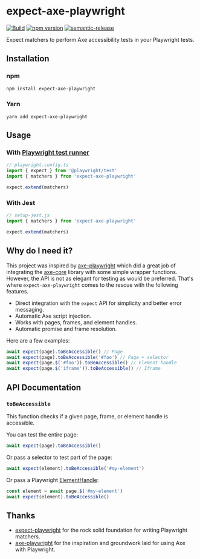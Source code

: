 # expect-axe-playwright

[![Build](https://github.com/Widen/expect-axe-playwright/actions/workflows/build.yml/badge.svg)](https://github.com/Widen/expect-axe-playwright/actions/workflows/build.yml)
[![npm version](https://img.shields.io/npm/v/expect-axe-playwright)](https://www.npmjs.com/package/expect-axe-playwright)
[![semantic-release](https://img.shields.io/badge/%20%20%F0%9F%93%A6%F0%9F%9A%80-semantic--release-e10079.svg)](https://github.com/semantic-release/semantic-release)

Expect matchers to perform Axe accessibility tests in your Playwright tests.

## Installation

### npm

```sh
npm install expect-axe-playwright
```

### Yarn

```
yarn add expect-axe-playwright
```

## Usage

### With [Playwright test runner](https://playwright.dev/docs/test-intro/)

```ts
// playwright.config.ts
import { expect } from '@playwright/test'
import { matchers } from 'expect-axe-playwright'

expect.extend(matchers)
```

### With Jest

```js
// setup-jest.js
import { matchers } from 'expect-axe-playwright'

expect.extend(matchers)
```

## Why do I need it?

This project was inspired by [axe-playwright](https://github.com/abhinaba-ghosh/axe-playwright) which did a great job of integrating the [axe-core](https://github.com/dequelabs/axe-core) library with some simple wrapper functions. However, the API is not as elegant for testing as would be preferred. That's where `expect-axe-playwright` comes to the rescue with the following features.

- Direct integration with the `expect` API for simplicity and better error messaging.
- Automatic Axe script injection.
- Works with pages, frames, and element handles.
- Automatic promise and frame resolution.

Here are a few examples:

```js
await expect(page).toBeAccessible() // Page
await expect(page).toBeAccessible('#foo') // Page + selector
await expect(page.$('#foo')).toBeAccessible() // Element handle
await expect(page.$('iframe')).toBeAccessible() // Iframe
```

## API Documentation

### `toBeAccessible`

This function checks if a given page, frame, or element handle is accessible.

You can test the entire page:

```js
await expect(page).toBeAccessible()
```

Or pass a selector to test part of the page:

```js
await expect(element).toBeAccessible('#my-element')
```

Or pass a Playwright [ElementHandle]:

```js
const element = await page.$('#my-element')
await expect(element).toBeAccessible()
```

## Thanks

- [expect-playwright](https://github.com/playwright-community/expect-playwright) for the rock solid foundation for writing Playwright matchers.
- [axe-playwright](https://github.com/abhinaba-ghosh/axe-playwright) for the inspiration and groundwork laid for using Axe with Playwright.

[elementhandle]: https://playwright.dev/docs/api/class-elementhandle/
